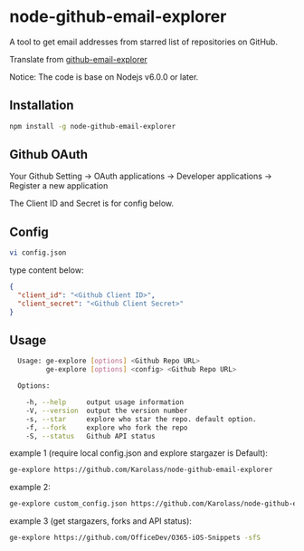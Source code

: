 # node-github-email-explorer

A tool to get email addresses from starred list of repositories on GitHub. 

Translate from [github-email-explorer](https://github.com/yuecen/github-email-explorer)

Notice: The code is base on Nodejs v6.0.0 or later.

## Installation

```bash
npm install -g node-github-email-explorer
```

## Github OAuth

Your Github Setting -> OAuth applications -> Developer applications -> Register a new application

The Client ID and Secret is for config below.

## Config
```bash
vi config.json
```

type content below:

```json
{
  "client_id": "<Github Client ID>",
  "client_secret": "<Github Client Secret>"
}
```

## Usage

```bash
  Usage: ge-explore [options] <Github Repo URL>
         ge-explore [options] <config> <Github Repo URL>

  Options:

    -h, --help     output usage information
    -V, --version  output the version number
    -s, --star     explore who star the repo. default option.
    -f, --fork     explore who fork the repo
    -S, --status   Github API status
```

example 1 (require local config.json and explore stargazer is Default): 

```bash
ge-explore https://github.com/Karolass/node-github-email-explorer
```

example 2:

```bash
ge-explore custom_config.json https://github.com/Karolass/node-github-email-explorer
```

example 3 (get stargazers, forks and API status):

```bash
ge-explore https://github.com/OfficeDev/O365-iOS-Snippets -sfS
```
